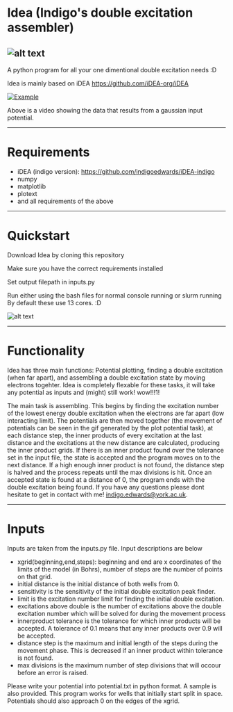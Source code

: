 # Idea (Indigo's double excitation assembler)
![alt text](https://indigoedwards.org/otherimages/idealogo.png)
----------------------------
A python program for all your one dimentional double excitation needs :D

Idea is mainly based on iDEA https://github.com/iDEA-org/iDEA

[![Example](https://img.youtube.com/vi/5gbLfAoBN3Q/0.jpg)](https://youtu.be/5gbLfAoBN3Q)

Above is a video showing the data that results from a gaussian input potential.

-----------------------------
<h1>Requirements</h1>

* iDEA (indigo version): https://github.com/indigoedwards/iDEA-indigo
* numpy
* matplotlib
* plotext
* and all requirements of the above

------------------------------
<h1>Quickstart</h1>
Download Idea by cloning this repository

Make sure you have the correct requirements installed

Set output filepath in inputs.py

Run either using the bash files for normal console running or slurm running
By default these use 13 cores.
:D

![alt text](https://indigoedwards.org/otherimages/DOUBLEEXCITATION.png)

----------------------------
<h1>Functionality</h1>
Idea has three main functions: Potential plotting, finding a double excitation (when far apart), and assembling a double excitation state by moving electrons togehter.
Idea is completely flexable for these tasks, it will take any potential as inputs and (might) still work! wow!!!1!

The main task is assembling. This begins by finding the excitation number of the lowest energy double excitation when the electrons are far apart (low interacting limit). The potentials are then moved together (the movement of potentials can be seen in the gif generated by the plot potential task), at each distance step, the inner products of every excitation at the last distance and the excitations at the new distance are calculated, producing the inner product grids. If there is an inner product found over the tolerance set in the input file, the state is accepted and the program moves on to the next distance. If a high enough inner product is not found, the distance step is halved and the process repeats until the max divisions is hit. Once an accepted state is found at a distance of 0, the program ends with the double excitation being found.
If you have any questions please dont hesitate to get in contact with me! indigo.edwards@york.ac.uk.

---------------------------
<h1>Inputs</h1>
Inputs are taken from the inputs.py file. Input descriptions are below

* xgrid(beginning,end,steps): beginning and end are x coordinates of the limits of the model (in Bohrs), number of steps are the number of points on that grid.
* initial distance is the initial distance of both wells from 0.
* sensitivity is the sensitivity of the initial double excitation peak finder.
* limit is the excitation number limit for finding the initial double excitation.
* excitations above double is the number of excitations above the double excitation number which will be solved for during the movement process
* innerproduct tolerance is the tolerance for which inner products will be accepted. A tolerance of 0.1 means that any inner products over 0.9 will be accepted.
* distance step is the maximum and initial length of the steps during the movement phase. This is decreased if an inner product within tolerance is not found.
* max divisions is the maximum number of step divisions that will occour before an error is raised.

Please write your potential into potential.txt in python format. A sample is also provided.
This program works for wells that initially start split in space. Potentials should also approach 0 on the edges of the xgrid. 
